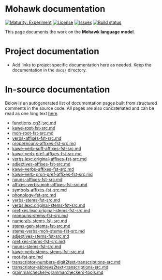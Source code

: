 # Mohawk documentation

[![Maturity: Experiment](https://img.shields.io/badge/Maturity-Experiment-black.svg)](https://giellalt.github.io/MaturityClassification.html)
[![License](https://img.shields.io/github/license/giellalt/lang-moh)](https://raw.githubusercontent.com/giellalt/lang-moh/main/LICENSE)
[![Issues](https://img.shields.io/github/issues/giellalt/lang-moh)](https://github.com/giellalt/lang-moh/issues)
[![Build status](https://github.com/giellalt/lang-moh/workflows/Speller%20CI+CD/badge.svg)](https://github.com/giellalt/lang-moh/actions)

This page documents the work on the **Mohawk language model**. 

# Project documentation

* Add links to project specific documentation here as needed. Keep the documentation in the `docs/` directory.

# In-source documentation

Below is an autogenerated list of documentation pages built from structured comments in the source code. All pages are also concatenated and can be read as one long text [here](moh.md).
* [functions-cg3-src.md](functions-cg3-src.md)
* [kawe-root-fst-src.md](kawe-root-fst-src.md)
* [moh-root-fst-src.md](moh-root-fst-src.md)
* [verbs-affixes-fst-src.md](verbs-affixes-fst-src.md)
* [propernouns-affixes-fst-src.md](propernouns-affixes-fst-src.md)
* [kawe-verb-suff-affixes-fst-src.md](kawe-verb-suff-affixes-fst-src.md)
* [kawe-verb-pref-affixes-fst-src.md](kawe-verb-pref-affixes-fst-src.md)
* [verbs.lexc.original-affixes-fst-src.md](verbs.lexc.original-affixes-fst-src.md)
* [adjectives-affixes-fst-src.md](adjectives-affixes-fst-src.md)
* [kawe-verbs-affixes-fst-src.md](kawe-verbs-affixes-fst-src.md)
* [kawe-verb-pron-pref-affixes-fst-src.md](kawe-verb-pron-pref-affixes-fst-src.md)
* [nouns-affixes-fst-src.md](nouns-affixes-fst-src.md)
* [affixes-verbs-moh-affixes-fst-src.md](affixes-verbs-moh-affixes-fst-src.md)
* [symbols-affixes-fst-src.md](symbols-affixes-fst-src.md)
* [phonology-fst-src.md](phonology-fst-src.md)
* [verbs-stems-fst-src.md](verbs-stems-fst-src.md)
* [verbs.lexc.original-stems-fst-src.md](verbs.lexc.original-stems-fst-src.md)
* [prefixes.lexc.original-stems-fst-src.md](prefixes.lexc.original-stems-fst-src.md)
* [pronouns-stems-fst-src.md](pronouns-stems-fst-src.md)
* [numerals-stems-fst-src.md](numerals-stems-fst-src.md)
* [stems-gen-stems-fst-src.md](stems-gen-stems-fst-src.md)
* [stems-verbs-moh-stems-fst-src.md](stems-verbs-moh-stems-fst-src.md)
* [adjectives-stems-fst-src.md](adjectives-stems-fst-src.md)
* [prefixes-stems-fst-src.md](prefixes-stems-fst-src.md)
* [nouns-stems-fst-src.md](nouns-stems-fst-src.md)
* [kawe-verb-stems-stems-fst-src.md](kawe-verb-stems-stems-fst-src.md)
* [root-fst-src.md](root-fst-src.md)
* [transcriptor-numbers-digit2text-transcriptions-src.md](transcriptor-numbers-digit2text-transcriptions-src.md)
* [transcriptor-abbrevs2text-transcriptions-src.md](transcriptor-abbrevs2text-transcriptions-src.md)
* [grammarchecker-grammarcheckers-tools.md](grammarchecker-grammarcheckers-tools.md)
